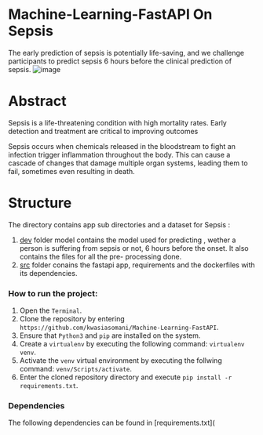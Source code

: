 # Machine-Learning-FastAPI On Sepsis 

The early prediction of sepsis is potentially life-saving, and we challenge participants to predict sepsis 6 hours before the clinical prediction of sepsis.
![image](https://github.com/kwasiasomani/Machine-Learning-FastAPI/assets/119458164/759c16c6-3e29-466b-9ce1-4ca96594d713)

# Abstract
Sepsis is a life-threatening condition with high mortality rates. Early detection and treatment are critical to improving outcomes

Sepsis occurs when chemicals released in the bloodstream to fight an infection trigger inflammation throughout the body. This can cause a cascade of changes that damage multiple organ systems, leading them to fail, sometimes even resulting in death.

# Structure
The directory contains app sub directories and a dataset for Sepsis :

1. [dev](https://github.com/kwasiasomani/Machine-Learning-FastAPI/tree/main/dev) folder model contains the model used for predicting , wether a person is suffering from sepsis or not, 6 hours before the onset. It also contains the files for all the pre- processing done. 
2. [src](https://github.com/kwasiasomani/Machine-Learning-FastAPI/tree/main/src) folder conains the fastapi app, requirements and the dockerfiles with its dependencies.


### How to run the project:

  1. Open the `Terminal`.
  2. Clone the repository by entering `https://github.com/kwasiasomani/Machine-Learning-FastAPI`.
  3. Ensure that `Python3` and `pip` are installed on the system.
  4. Create a `virtualenv` by executing the following command: `virtualenv venv`.
  6. Activate the `venv` virtual environment by executing the follwing command: `venv/Scripts/activate`.
  7. Enter the cloned repository directory and execute `pip install -r requirements.txt`.


### Dependencies

The following dependencies can be found in [requirements.txt](
